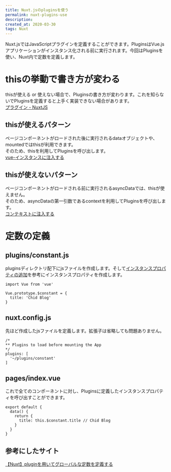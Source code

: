 ```yaml
---
title: Nuxt.jsのpluginsを使う
permalink: nuxt-plugins-use
description: 
created_at: 2020-03-30
tags: Nuxt
---
```


Nuxt.jsではJavaScriptプラグインを定義することができます。PluginsはVue.jsアプリケーションがインスタンス化される前に実行されます。今回はPluginsを使い、Nuxt内で定数を定義します。

# thisの挙動で書き方が変わる
thisが使える or 使えない場合で、Pluginsの書き方が変わります。これを知らないでPluginsを定義すると上手く実装できない場合があります。  
[プラグイン - NuxtJS](https://ja.nuxtjs.org/guide/plugins#アプリケーションのルートや-context-に注入する)

## thisが使えるパターン
ページコンポーネントがロードされた後に実行されるdataオブジェクトや、mountedではthisが利用できます。  
そのため、thisを利用してPluginsを呼び出します。  
[vue-インスタンスに注入する](https://ja.nuxtjs.org/guide/plugins#vue-インスタンスに注入する)

## thisが使えないパターン
ページコンポーネントがロードされる前に実行されるasyncDataでは、thisが使えません。  
そのため、asyncDataの第一引数であるcontextを利用してPluginsを呼び出します。  
[コンテキストに注入する](https://ja.nuxtjs.org/guide/plugins#コンテキストに注入する)

# 定数の定義

## plugins/constant.js

pluginsディレクトリ配下にjsファイルを作成します。そして[インスタンスプロパティの追加](https://jp.vuejs.org/v2/cookbook/adding-instance-properties.html)を参考にインスタンスプロパティを作成します。

```
import Vue from 'vue'

Vue.prototype.$constant = {
  title: 'Chid Blog'
}
```

## nuxt.config.js

先ほど作成したjsファイルを定義します。拡張子は省略しても問題ありません。

```
/*
** Plugins to load before mounting the App
*/
plugins: [
  '~/plugins/constant'
]
```

## pages/index.vue

これで全てのコンポーネントに対し、Pluginsに定義したインスタンスプロパティを呼び出すことができます。

```
export default {
  data() {
    return {
      title: this.$constant.title // Chid Blog
    }
  }
}
```

## 参考にしたサイト
[【Nuxt】pluginを用いてグローバルな定数を定義する](https://qiita.com/atomu2701/items/61f5e5af3b142e537212)
